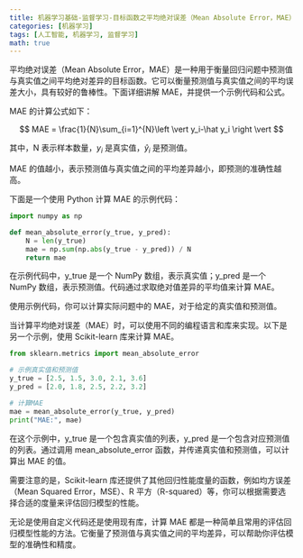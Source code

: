 ```yaml
---
title: 机器学习基础-监督学习-目标函数之平均绝对误差（Mean Absolute Error，MAE）
categories: [机器学习]
tags: [人工智能, 机器学习, 监督学习]
math: true
---
```


平均绝对误差（Mean Absolute Error，MAE）是一种用于衡量回归问题中预测值与真实值之间平均绝对差异的目标函数。它可以衡量预测值与真实值之间的平均误差大小，具有较好的鲁棒性。下面详细讲解 MAE，并提供一个示例代码和公式。

MAE 的计算公式如下：

$$
MAE = \frac{1}{N}\sum_{i=1}^{N}\left \vert y_i-\hat y_i \right \vert
$$

其中，N 表示样本数量，$y_i$ 是真实值，$\hat y_i$ 是预测值。

MAE 的值越小，表示预测值与真实值之间的平均差异越小，即预测的准确性越高。

下面是一个使用 Python 计算 MAE 的示例代码：

```python
import numpy as np

def mean_absolute_error(y_true, y_pred):
    N = len(y_true)
    mae = np.sum(np.abs(y_true - y_pred)) / N
    return mae
```

在示例代码中，y_true 是一个 NumPy 数组，表示真实值；y_pred 是一个 NumPy 数组，表示预测值。代码通过求取绝对值差异的平均值来计算 MAE。

使用示例代码，你可以计算实际问题中的 MAE，对于给定的真实值和预测值。

当计算平均绝对误差（MAE）时，可以使用不同的编程语言和库来实现。以下是另一个示例，使用 Scikit-learn 库来计算 MAE。

```python
from sklearn.metrics import mean_absolute_error

# 示例真实值和预测值
y_true = [2.5, 1.5, 3.0, 2.1, 3.6]
y_pred = [2.0, 1.8, 2.5, 2.2, 3.2]

# 计算MAE
mae = mean_absolute_error(y_true, y_pred)
print("MAE:", mae)
```

在这个示例中，y_true 是一个包含真实值的列表，y_pred 是一个包含对应预测值的列表。通过调用 mean_absolute_error 函数，并传递真实值和预测值，可以计算出 MAE 的值。

需要注意的是，Scikit-learn 库还提供了其他回归性能度量的函数，例如均方误差（Mean Squared Error，MSE）、R 平方（R-squared）等，你可以根据需要选择合适的度量来评估回归模型的性能。

无论是使用自定义代码还是使用现有库，计算 MAE 都是一种简单且常用的评估回归模型性能的方法。它衡量了预测值与真实值之间的平均差异，可以帮助你评估模型的准确性和精度。
